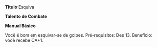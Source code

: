 **Titulo**:Esquiva

**Talento de Combate**

**Manual Básico**

 Você é bom em esquivar-se de golpes. Pré-requisitos: Des 13. Benefício: você recebe CA+1.